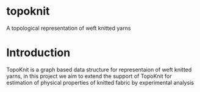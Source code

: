 # topoknit
A topological representation of weft knitted yarns 

# Introduction
TopoKnit is a graph based data structure for representaion of weft knitted yarns, in this project we aim to extend the support of TopoKnit for estimation of physical properties of knitted fabric by experimental analysis